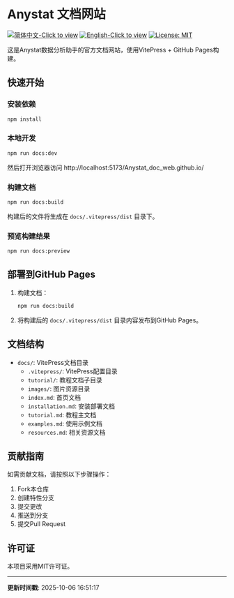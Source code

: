 # Anystat 文档网站

[![简体中文-Click to view](https://img.shields.io/badge/简体中文-Click_to_view-red.svg)](https://anystatweb.github.io/Anystat_doc_web.github.io/docs/)
[![English-Click to view](https://img.shields.io/badge/English-Click_to_view-blue.svg)](https://anystatweb.github.io/Anystat_doc_web.github.io/docs/en/)
[![License: MIT](https://img.shields.io/badge/License-MIT-yellow.svg)](https://opensource.org/licenses/MIT)

这是Anystat数据分析助手的官方文档网站，使用VitePress + GitHub Pages构建。

## 快速开始

### 安装依赖

```bash
npm install
```

### 本地开发

```bash
npm run docs:dev
```

然后打开浏览器访问 http://localhost:5173/Anystat_doc_web.github.io/

### 构建文档

```bash
npm run docs:build
```

构建后的文件将生成在 `docs/.vitepress/dist` 目录下。

### 预览构建结果

```bash
npm run docs:preview
```

## 部署到GitHub Pages

1. 构建文档：
   ```bash
   npm run docs:build
   ```

2. 将构建后的 `docs/.vitepress/dist` 目录内容发布到GitHub Pages。

## 文档结构

- `docs/`: VitePress文档目录
  - `.vitepress/`: VitePress配置目录
  - `tutorial/`: 教程文档子目录
  - `images/`: 图片资源目录
  - `index.md`: 首页文档
  - `installation.md`: 安装部署文档
  - `tutorial.md`: 教程主文档
  - `examples.md`: 使用示例文档
  - `resources.md`: 相关资源文档

## 贡献指南

如需贡献文档，请按照以下步骤操作：

1. Fork本仓库
2. 创建特性分支
3. 提交更改
4. 推送到分支
5. 提交Pull Request

## 许可证

本项目采用MIT许可证。

---

**更新时间戳**: 2025-10-06 16:51:17
